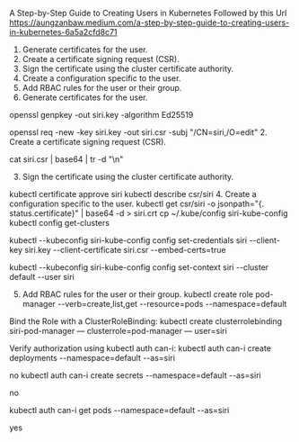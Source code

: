 
A Step-by-Step Guide to Creating Users in Kubernetes
Followed by this Url
https://aungzanbaw.medium.com/a-step-by-step-guide-to-creating-users-in-kubernetes-6a5a2cfd8c71
1.	Generate certificates for the user.
2.	Create a certificate signing request (CSR).
3.	Sign the certificate using the cluster certificate authority.
4.	Create a configuration specific to the user.
5.	Add RBAC rules for the user or their group.
1. Generate certificates for the user.

openssl genpkey -out siri.key -algorithm Ed25519


 
openssl req -new -key siri.key -out siri.csr -subj "/CN=siri,/O=edit"
2. Create a certificate signing request (CSR).

cat siri.csr | base64 | tr -d "\n"
 
 

 
3. Sign the certificate using the cluster certificate authority.

kubectl certificate approve siri
kubectl describe csr/siri
4. Create a configuration specific to the user.
kubectl get csr/siri -o jsonpath="{. status.certificate}" | base64 -d > siri.crt
cp  ~/.kube/config siri-kube-config
kubectl config get-clusters
 
kubectl --kubeconfig siri-kube-config config set-credentials siri --client-key siri.key --client-certificate siri.csr --embed-certs=true

kubectl --kubeconfig siri-kube-config config set-context siri --cluster default --user siri
 

5. Add RBAC rules for the user or their group.
kubectl create role pod-manager --verb=create,list,get --resource=pods --namespace=default

Bind the Role with a ClusterRoleBinding:
kubectl create clusterrolebinding siri-pod-manager — clusterrole=pod-manager — user=siri

Verify authorization using kubectl auth can-i:
kubectl auth can-i create deployments --namespace=default --as=siri

no
kubectl auth can-i create secrets --namespace=default --as=siri

no

kubectl auth can-i get pods --namespace=default --as=siri

yes

 


 









